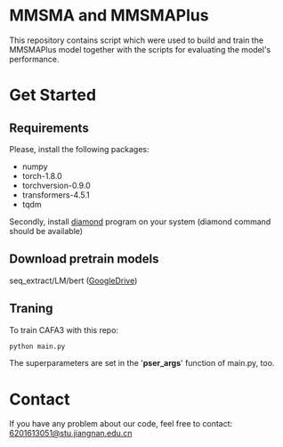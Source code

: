 # MMSMA and MMSMAPlus

This repository contains script which were used to build and train the MMSMAPlus model together with the scripts for evaluating the model's performance.

# Get Started

## Requirements

Please, install the following packages:

- numpy
- torch-1.8.0
- torchversion-0.9.0
- transformers-4.5.1
- tqdm

Secondly, install [diamond](https://github.com/bbuchfink/diamond) program on your system (diamond command should be available)

## Download pretrain models

seq_extract/LM/bert ([GoogleDrive](https://drive.google.com/file/d/1HoUXtxqmz0SYDVXrA3ETmANH7UPGg5DI/view?usp=share_link))

## Traning

To train CAFA3 with this repo:

```python
python main.py
```

The superparameters are set in the '**pser_args**' function of main.py, too.

# Contact
If you have any problem about our code, feel free to contact: 6201613051@stu.jiangnan.edu.cn

